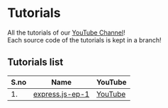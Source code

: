 # Tutorials

All the tutorials of our [YouTube Channel](https://www.youtube.com/channel/UCu6B4Z62fiCT_mwwHlc84iQ)!<br/>
Each source code of the tutorials is kept in a branch!

## Tutorials list

| S.no  | Name          | YouTube |
|-------|---------------|---------|
| 1.    | [express.js-ep-1](https://github.com/decimaldevteam/tutorials/express.js-ep-1) | [YouTube](https://www.youtube.com/watch?v=lvuBUh09wsI) |
